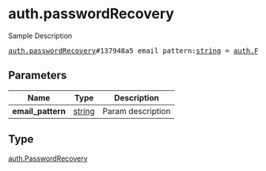 # auth.passwordRecovery

Sample Description

<pre>
<a href="../constructor/auth.passwordRecovery.md">auth.passwordRecovery</a>#137948a5 email_pattern:<a href="../type/string.md">string</a> = <a href="../type/auth.PasswordRecovery.md">auth.PasswordRecovery</a>;
</pre>
## Parameters

| Name | Type | Description |
|------|:----:|-------------|
| **email_pattern** | <a href="../type/string.md">string</a> | Param description |

## Type

<a href="../type/auth.PasswordRecovery.md">auth.PasswordRecovery</a>
